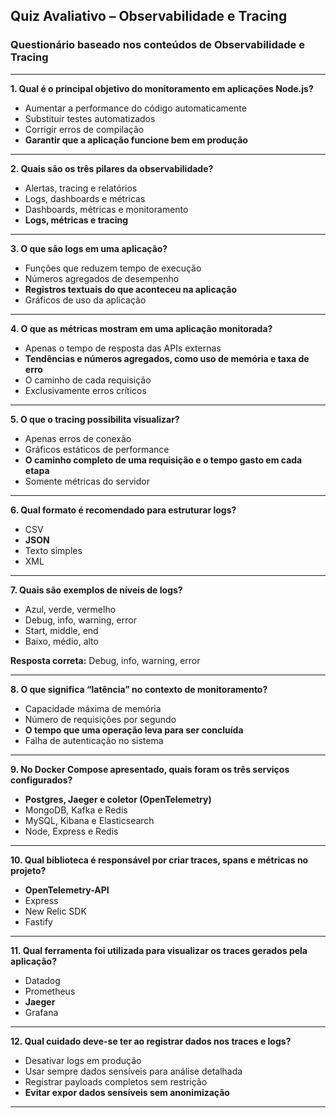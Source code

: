 ## Quiz Avaliativo – Observabilidade e Tracing

### Questionário baseado nos conteúdos de Observabilidade e Tracing

---

**1. Qual é o principal objetivo do monitoramento em aplicações Node.js?**

- Aumentar a performance do código automaticamente
- Substituir testes automatizados
- Corrigir erros de compilação
- **Garantir que a aplicação funcione bem em produção**

---

**2. Quais são os três pilares da observabilidade?**

- Alertas, tracing e relatórios
- Logs, dashboards e métricas
- Dashboards, métricas e monitoramento
- **Logs, métricas e tracing**

---

**3. O que são logs em uma aplicação?**

- Funções que reduzem tempo de execução
- Números agregados de desempenho
- **Registros textuais do que aconteceu na aplicação**
- Gráficos de uso da aplicação

---

**4. O que as métricas mostram em uma aplicação monitorada?**

- Apenas o tempo de resposta das APIs externas
- **Tendências e números agregados, como uso de memória e taxa de erro**
- O caminho de cada requisição
- Exclusivamente erros críticos

---

**5. O que o tracing possibilita visualizar?**

- Apenas erros de conexão
- Gráficos estáticos de performance
- **O caminho completo de uma requisição e o tempo gasto em cada etapa**
- Somente métricas do servidor

---

**6. Qual formato é recomendado para estruturar logs?**

- CSV
- **JSON**
- Texto simples
- XML

---

**7. Quais são exemplos de níveis de logs?**

- Azul, verde, vermelho
- Debug, info, warning, error
- Start, middle, end
- Baixo, médio, alto

**Resposta correta:** Debug, info, warning, error

---

**8. O que significa “latência” no contexto de monitoramento?**

- Capacidade máxima de memória
- Número de requisições por segundo
- **O tempo que uma operação leva para ser concluída**
- Falha de autenticação no sistema

---

**9. No Docker Compose apresentado, quais foram os três serviços configurados?**

- **Postgres, Jaeger e coletor (OpenTelemetry)**
- MongoDB, Kafka e Redis
- MySQL, Kibana e Elasticsearch
- Node, Express e Redis

---

**10. Qual biblioteca é responsável por criar traces, spans e métricas no projeto?**

- **OpenTelemetry-API**
- Express
- New Relic SDK
- Fastify

---

**11. Qual ferramenta foi utilizada para visualizar os traces gerados pela aplicação?**

- Datadog
- Prometheus
- **Jaeger**
- Grafana

---

**12. Qual cuidado deve-se ter ao registrar dados nos traces e logs?**

- Desativar logs em produção
- Usar sempre dados sensíveis para análise detalhada
- Registrar payloads completos sem restrição
- **Evitar expor dados sensíveis sem anonimização**

---
